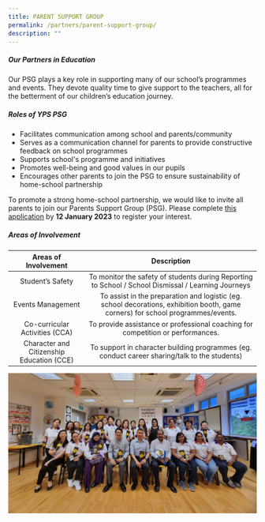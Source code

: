 ```yaml
---
title: PARENT SUPPORT GROUP
permalink: /partners/parent-support-group/
description: ""
---
```


##### **Our Partners in Education**
Our PSG plays a key role in supporting many of our school’s programmes and events. They devote quality time to give support to the teachers, all for the betterment of our children’s education journey.

##### **Roles of YPS PSG**
*   Facilitates communication among school and parents/community
*   Serves as a communication channel for parents to provide constructive feedback on school programmes
*   Supports school's programme and initiatives
*   Promotes well-being and good values in our pupils
*   Encourages other parents to join the PSG to ensure sustainability of home-school partnership

To promote a strong home-school partnership, we would like to invite all parents to join our Parents Support Group (PSG). Please complete [this application](https://form.gov.sg/5ff29766d9174700125b68d6) by **12 January 2023** to register your interest. 

##### **Areas of Involvement**

| Areas of Involvement | Description |
| :--------: | :--------: |
| Student’s Safety | To monitor the safety of students during Reporting to School / School Dismissal / Learning Journeys |
| Events Management | To assist in the preparation and logistic (eg. school decorations, exhibition booth, game corners) for school programmes/events. |
| Co-curricular Activities (CCA) | To provide assistance or professional coaching for competition or performances. |
| Character and Citizenship Education (CCE) | To support in character building programmes (eg. conduct career sharing/talk to the students) |

![](/images/Partners/PARENT%20SUPPORT%20GROUP/psg.jpg)